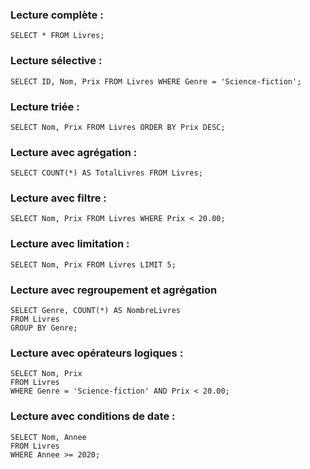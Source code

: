 
### Lecture complète :
```
SELECT * FROM Livres;
```

### Lecture sélective :
```
SELECT ID, Nom, Prix FROM Livres WHERE Genre = 'Science-fiction';
```

### Lecture triée :
```
SELECT Nom, Prix FROM Livres ORDER BY Prix DESC;
```

### Lecture avec agrégation :
```
SELECT COUNT(*) AS TotalLivres FROM Livres;

```
### Lecture avec filtre :
```
SELECT Nom, Prix FROM Livres WHERE Prix < 20.00;

```

### Lecture avec limitation :
```
SELECT Nom, Prix FROM Livres LIMIT 5;
```
### Lecture avec regroupement et agrégation
```
SELECT Genre, COUNT(*) AS NombreLivres
FROM Livres
GROUP BY Genre;
```

### Lecture avec opérateurs logiques :
```
SELECT Nom, Prix
FROM Livres
WHERE Genre = 'Science-fiction' AND Prix < 20.00;

```
### Lecture avec conditions de date :
```
SELECT Nom, Annee
FROM Livres
WHERE Annee >= 2020;


```
